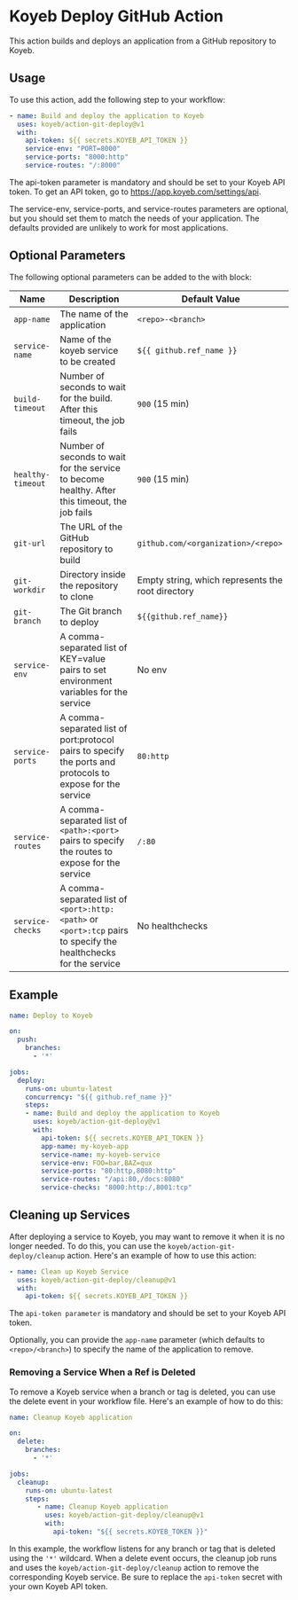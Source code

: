 # Koyeb Deploy GitHub Action

This action builds and deploys an application from a GitHub repository to Koyeb.

## Usage

To use this action, add the following step to your workflow:

```yaml
- name: Build and deploy the application to Koyeb
  uses: koyeb/action-git-deploy@v1
  with:
    api-token: ${{ secrets.KOYEB_API_TOKEN }}
    service-env: "PORT=8000"
    service-ports: "8000:http"
    service-routes: "/:8000"
```

The api-token parameter is mandatory and should be set to your Koyeb API token. To get an API token, go to https://app.koyeb.com/settings/api.

The service-env, service-ports, and service-routes parameters are optional, but you should set them to match the needs of your application. The defaults provided are unlikely to work for most applications.

## Optional Parameters

The following optional parameters can be added to the with block:

| Name	           | Description                                                                                                       | Default Value
|------------------|-------------------------------------------------------------------------------------------------------------------|--------------
| `app-name`       | The name of the application                                                                                       | `<repo>-<branch>`
| `service-name`   | Name of the koyeb service to be created	                                                                         | `${{ github.ref_name }}`
| `build-timeout`  | Number of seconds to wait for the build. After this timeout, the job fails	                                       | `900` (15 min)
| `healthy-timeout`| Number of seconds to wait for the service to become healthy. After this timeout, the job fails                    | `900` (15 min)
| `git-url`        | The URL of the GitHub repository to build                                                                         | `github.com/<organization>/<repo>`
| `git-workdir`    | Directory inside the repository to clone                                                                          | Empty string, which represents the root directory
| `git-branch`     | The Git branch to deploy	                                                                                         | `${{github.ref_name}}`
| `service-env`    | A comma-separated list of KEY=value pairs to set environment variables for the service	                           | No env
| `service-ports`  | A comma-separated list of port:protocol pairs to specify the ports and protocols to expose for the service	       | `80:http`
| `service-routes` | A comma-separated list of `<path>:<port>` pairs to specify the routes to expose for the service                   | `/:80`
| `service-checks` | A comma-separated list of `<port>:http:<path>` or `<port>:tcp` pairs to specify the healthchecks for the service  | No healthchecks


## Example

```yaml
name: Deploy to Koyeb

on:
  push:
    branches:
      - '*'

jobs:
  deploy:
    runs-on: ubuntu-latest
    concurrency: "${{ github.ref_name }}"
    steps:
    - name: Build and deploy the application to Koyeb
      uses: koyeb/action-git-deploy@v1
      with:
        api-token: ${{ secrets.KOYEB_API_TOKEN }}
        app-name: my-koyeb-app
        service-name: my-koyeb-service
        service-env: FOO=bar,BAZ=qux
        service-ports: "80:http,8080:http"
        service-routes: "/api:80,/docs:8080"
        service-checks: "8000:http:/,8001:tcp"
```

## Cleaning up Services

After deploying a service to Koyeb, you may want to remove it when it is no longer needed. To do this, you can use the `koyeb/action-git-deploy/cleanup` action. Here's an example of how to use this action:

```yaml
- name: Clean up Koyeb Service
  uses: koyeb/action-git-deploy/cleanup@v1
  with:
    api-token: ${{ secrets.KOYEB_API_TOKEN }}
```

The `api-token parameter` is mandatory and should be set to your Koyeb API token.

Optionally, you can provide the `app-name` parameter (which defaults to `<repo>/<branch>`) to specify the name of the application to remove.

### Removing a Service When a Ref is Deleted

To remove a Koyeb service when a branch or tag is deleted, you can use the delete event in your workflow file. Here's an example of how to do this:

```yaml
name: Cleanup Koyeb application

on:
  delete:
    branches:
      - '*'

jobs:
  cleanup:
    runs-on: ubuntu-latest
    steps:
       - name: Cleanup Koyeb application
         uses: koyeb/action-git-deploy/cleanup@v1
         with:
           api-token: "${{ secrets.KOYEB_TOKEN }}"
```

In this example, the workflow listens for any branch or tag that is deleted using the `'*'` wildcard. When a delete event occurs, the cleanup job runs and uses the `koyeb/action-git-deploy/cleanup` action to remove the corresponding Koyeb service. Be sure to replace the `api-token` secret with your own Koyeb API token.
